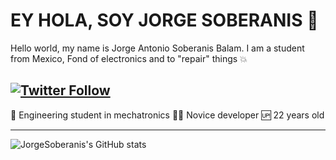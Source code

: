 # EY HOLA, SOY JORGE SOBERANIS 🤟

Hello world, my name is Jorge Antonio Soberanis Balam. I am a student from Mexico, Fond of electronics and to "repair" things :boom:

[![Twitter Follow](https://img.shields.io/twitter/follow/JorgeSo88580350?color=%231DA1F2&logo=twitter&style=social)](https://twitter.com/JorgeSo88580350)
---

🦾 Engineering student in mechatronics
👨‍💻 Novice developer
🆙 22 years old

---

![JorgeSoberanis's GitHub stats](https://github-readme-stats.vercel.app/api?username=JorgeSoberanis&theme=gotham&show_icons=true)
